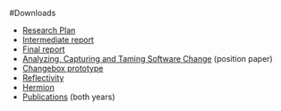 #Downloads


- [Research Plan](%assets_url%/download/projectreports/snf06-part2.pdf)
- [Intermediate report](%assets_url%/download/projectreports/snf06-intermediate.pdf)
- [Final report](%assets_url%/download/projectreports/snf06-final.pdf)
- [Analyzing, Capturing and Taming Software Change](%assets_url%/scgbib/?query=nier06b&filter=Year) (position paper)
- [Changebox prototype](%base_url%/research/changeboxes)
- [Reflectivity](%base_url%/research/reflectivity)
- [Hermion](%base_url%/research/hermion)
- [Publications](%assets_url%/scgbib/?query=snf0[78]&filter=Year) (both years)
